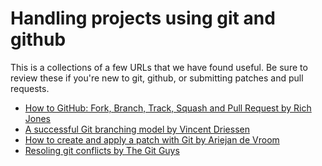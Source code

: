 # Handling projects using git and github
This is a collections of a few URLs that we have found useful. Be sure to review these if you're new to git, github, or submitting patches and pull requests.

* [How to GitHub: Fork, Branch, Track, Squash and Pull Request by Rich Jones](http://gun.io/blog/how-to-github-fork-branch-and-pull-request/)
* [A successful Git branching model by Vincent Driessen](http://nvie.com/posts/a-successful-git-branching-model/)
* [How to create and apply a patch with Git by Ariejan de Vroom](http://ariejan.net/2009/10/26/how-to-create-and-apply-a-patch-with-git/)
* [Resoling git conflicts by The Git Guys](http://www.gitguys.com/topics/merging-with-a-conflict-conflicts-and-resolutions/)
